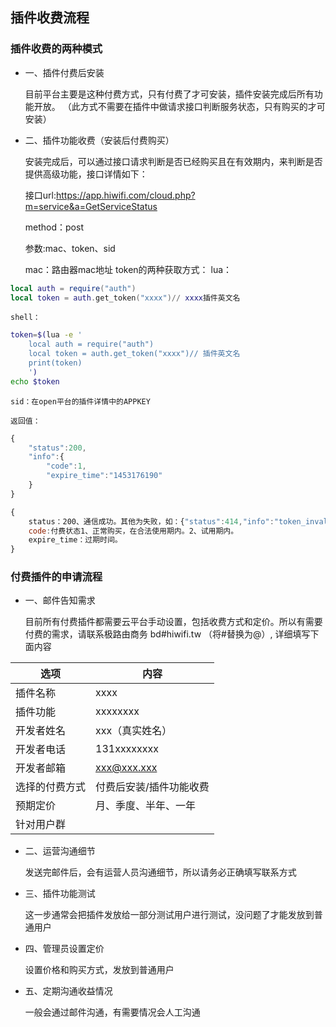 

## 插件收费流程

### 插件收费的两种模式

+ 一、插件付费后安装

    目前平台主要是这种付费方式，只有付费了才可安装，插件安装完成后所有功能开放。
    （此方式不需要在插件中做请求接口判断服务状态，只有购买的才可安装）

+ 二、插件功能收费（安装后付费购买）

    安装完成后，可以通过接口请求判断是否已经购买且在有效期内，来判断是否提供高级功能，接口详情如下：
    
    接口url:https://app.hiwifi.com/cloud.php?m=service&a=GetServiceStatus 

    method：post 

    参数:mac、token、sid

    mac：路由器mac地址
    token的两种获取方式：
    lua：
```lua
local auth = require("auth")
local token = auth.get_token("xxxx")// xxxx插件英文名
```

    shell：
```bash
token=$(lua -e '
    local auth = require("auth")
    local token = auth.get_token("xxxx")// 插件英文名
    print(token)
    ')
echo $token
```

    sid：在open平台的插件详情中的APPKEY
    
    返回值：
```javascript
{
    "status":200,
    "info":{
        "code":1,
        "expire_time":"1453176190"
    }
}
```
```javascript
{
    status：200、通信成功。其他为失败，如：{"status":414,"info":"token_invalid"}为token验证失败
    code:付费状态1、正常购买，在合法使用期内。2、试用期内。
    expire_time：过期时间。
}
```

### 付费插件的申请流程

+ 一、邮件告知需求

    目前所有付费插件都需要云平台手动设置，包括收费方式和定价。所以有需要付费的需求，请联系极路由商务 bd#hiwifi.tw （将#替换为@）, 详细填写下面内容

| 选项 | 内容  |
| --- | ---- |
|插件名称 | xxxx |
|插件功能 | xxxxxxxx|
|开发者姓名 | xxx（真实姓名）|
|开发者电话 | 131xxxxxxxx|
|开发者邮箱 | xxx@xxx.xxx|
|选择的付费方式 | 付费后安装/插件功能收费|
|预期定价 | 月、季度、半年、一年|
|针对用户群 | | 

+ 二、运营沟通细节

    发送完邮件后，会有运营人员沟通细节，所以请务必正确填写联系方式

+ 三、插件功能测试

    这一步通常会把插件发放给一部分测试用户进行测试，没问题了才能发放到普通用户

+ 四、管理员设置定价

    设置价格和购买方式，发放到普通用户

+ 五、定期沟通收益情况

    一般会通过邮件沟通，有需要情况会人工沟通
    
